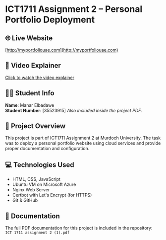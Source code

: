 # ICT1711 Assignment 2 – Personal Portfolio Deployment

## 🌐 Live Website
[http://myportfoliouae.com](http://myportfoliouae.com)

## 🎥 Video Explainer
[Click to watch the video explainer](https://your-video-link-here.com)

## 👩‍🎓 Student Info
**Name**: Manar Elbadawe  
**Student Number**: [35523915] 
*Also included inside the project PDF.*

## 📁 Project Overview
This project is part of ICT1711 Assignment 2 at Murdoch University. The task was to deploy a personal portfolio website using cloud services and provide proper documentation and configuration.

## 💻 Technologies Used
- HTML, CSS, JavaScript
- Ubuntu VM on Microsoft Azure
- Nginx Web Server
- Certbot with Let's Encrypt (for HTTPS)
- Git & GitHub

## 📄 Documentation
The full PDF documentation for this project is included in the repository:  
`ICT 1711 assignment 2 (1).pdf`


